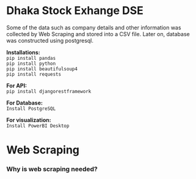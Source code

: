 # Dhaka Stock Exhange DSE
Some of the data such as company details and other information was collected by Web Scraping and stored into a CSV file. Later on, database was constructed using postgresql.

<strong>Installations:</strong> <br>
```pip install pandas``` <br>
```pip install python``` <br>
```pip install beautifulsoup4```<br>
```pip install requests```<br>

<strong>For API:</strong> <br>
```pip install djangorestframework```

<strong>For Database: </strong><br>
```Install PostgreSQL```

<strong>For visualization:</strong><br>
```Install PowerBI Desktop```

<h1>Web Scraping</h1>
<h3> Why is web scraping needed? </h3>
